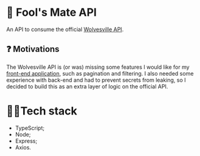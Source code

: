 # 🐺 Fool's Mate API

An API to consume the official [Wolvesville API](https://api-docs.wolvesville.com/#/).

## ❓ Motivations

The Wolvesville API is (or was) missing some features I would like for my [front-end application](https://github.com/Fearinn/foolsMate), such as pagination and filtering. I also needed some experience with back-end and had to prevent secrets from leaking, so I decided to build this as an extra layer of logic on the official API.

# 👨‍💻Tech stack

- TypeScript;
- Node;
- Express;
- Axios.
